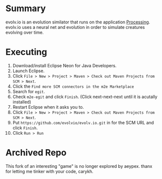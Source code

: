 # Summary

evolv\.io is an evolution similator that runs on the application [Processing](https://www.processing.org).
evolv\.io uses a neural net and evolution in order to simulate creatures evolving over time.

# Executing

1. Download/install Eclipse Neon for Java Developers.
2. Launch Eclipse.
3. Click `File > New > Project > Maven > Check out Maven Projects from SCM > Next`.
4. Click the `Find more SCM connectors in the m2e Marketplace`
5. Search for `egit`.
6. Check `m2e-egit` and click `Finish`. (Click next-next-next until it is acutally installed)
7. Restart Eclipse when it asks you to.
8. Click `File > New > Project > Maven > Check out Maven Projects from SCM > Next`.
9. Put `https://github.com/evolvio/evolv.io.git` in for the SCM URL and click `Finish`.
10. Click `Run > Run`

# Archived Repo

This fork of an interesting "game" is no longer explored by aeypex. thanx for letting me tinker with your code, carykh.
